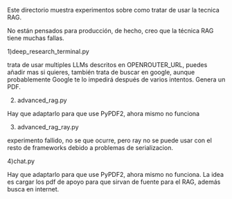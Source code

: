 Este directorio muestra experimentos sobre como tratar de usar la tecnica RAG.

No están pensados para producción, de hecho, creo que la técnica RAG tiene muchas fallas.

1)deep_research_terminal.py 

trata de usar multiples LLMs descritos en OPENROUTER_URL, puedes añadir mas si quieres, también trata de 
buscar en google, aunque probablemente Google te lo impedirá después de varios intentos. Genera un PDF.

2) advanced_rag.py

Hay que adaptarlo para que use PyPDF2, ahora mismo no funciona

3) advanced_rag_ray.py

experimento fallido, no se que ocurre, pero ray no se puede usar con el resto de frameworks debido a problemas de serializacion.

4)chat.py

Hay que adaptarlo para que use PyPDF2, ahora mismo no funciona. La idea es cargar los pdf de apoyo para que sirvan de
fuente para el RAG, además busca en internet.